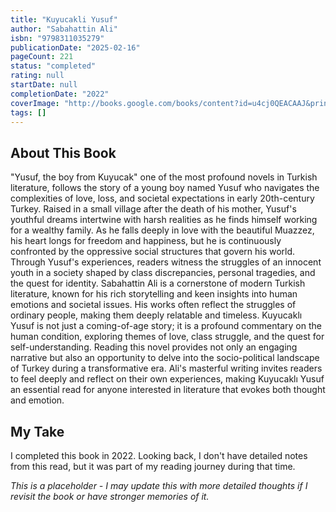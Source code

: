```yaml
---
title: "Kuyucakli Yusuf"
author: "Sabahattin Ali"
isbn: "9798311035279"
publicationDate: "2025-02-16"
pageCount: 221
status: "completed"
rating: null
startDate: null
completionDate: "2022"
coverImage: "http://books.google.com/books/content?id=u4cj0QEACAAJ&printsec=frontcover&img=1&zoom=1&source=gbs_api"
tags: []
---
```


## About This Book

"Yusuf, the boy from Kuyucak" one of the most profound novels in Turkish literature, follows the story of a young boy named Yusuf who navigates the complexities of love, loss, and societal expectations in early 20th-century Turkey. Raised in a small village after the death of his mother, Yusuf's youthful dreams intertwine with harsh realities as he finds himself working for a wealthy family. As he falls deeply in love with the beautiful Muazzez, his heart longs for freedom and happiness, but he is continuously confronted by the oppressive social structures that govern his world. Through Yusuf's experiences, readers witness the struggles of an innocent youth in a society shaped by class discrepancies, personal tragedies, and the quest for identity. Sabahattin Ali is a cornerstone of modern Turkish literature, known for his rich storytelling and keen insights into human emotions and societal issues. His works often reflect the struggles of ordinary people, making them deeply relatable and timeless. Kuyucaklı Yusuf is not just a coming-of-age story; it is a profound commentary on the human condition, exploring themes of love, class struggle, and the quest for self-understanding. Reading this novel provides not only an engaging narrative but also an opportunity to delve into the socio-political landscape of Turkey during a transformative era. Ali's masterful writing invites readers to feel deeply and reflect on their own experiences, making Kuyucaklı Yusuf an essential read for anyone interested in literature that evokes both thought and emotion.

## My Take

I completed this book in 2022. Looking back, I don't have detailed notes from this read, but it was part of my reading journey during that time.

_This is a placeholder - I may update this with more detailed thoughts if I revisit the book or have stronger memories of it._
